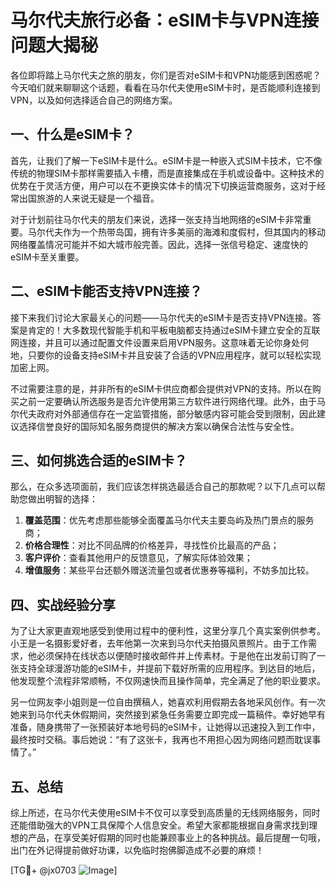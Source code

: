 # 马尔代夫旅行必备：eSIM卡与VPN连接问题大揭秘

各位即将踏上马尔代夫之旅的朋友，你们是否对eSIM卡和VPN功能感到困惑呢？今天咱们就来聊聊这个话题，看看在马尔代夫使用eSIM卡时，是否能顺利连接到VPN，以及如何选择适合自己的网络方案。

## 一、什么是eSIM卡？

首先，让我们了解一下eSIM卡是什么。eSIM卡是一种嵌入式SIM卡技术，它不像传统的物理SIM卡那样需要插入卡槽，而是直接集成在手机或设备中。这种技术的优势在于灵活方便，用户可以在不更换实体卡的情况下切换运营商服务，这对于经常出国旅游的人来说无疑是一个福音。

对于计划前往马尔代夫的朋友们来说，选择一张支持当地网络的eSIM卡非常重要。马尔代夫作为一个热带岛国，拥有许多美丽的海滩和度假村，但其国内的移动网络覆盖情况可能并不如大城市般完善。因此，选择一张信号稳定、速度快的eSIM卡至关重要。

## 二、eSIM卡能否支持VPN连接？

接下来我们讨论大家最关心的问题——马尔代夫的eSIM卡是否支持VPN连接。答案是肯定的！大多数现代智能手机和平板电脑都支持通过eSIM卡建立安全的互联网连接，并且可以通过配置文件设置来启用VPN服务。这意味着无论你身处何地，只要你的设备支持eSIM卡并且安装了合适的VPN应用程序，就可以轻松实现加密上网。

不过需要注意的是，并非所有的eSIM卡供应商都会提供对VPN的支持。所以在购买之前一定要确认所选服务是否允许使用第三方软件进行网络代理。此外，由于马尔代夫政府对外部通信存在一定监管措施，部分敏感内容可能会受到限制，因此建议选择信誉良好的国际知名服务商提供的解决方案以确保合法性与安全性。

## 三、如何挑选合适的eSIM卡？

那么，在众多选项面前，我们应该怎样挑选最适合自己的那款呢？以下几点可以帮助您做出明智的选择：

1. **覆盖范围**：优先考虑那些能够全面覆盖马尔代夫主要岛屿及热门景点的服务商；
2. **价格合理性**：对比不同品牌的价格差异，寻找性价比最高的产品；
3. **客户评价**：查看其他用户的反馈意见，了解实际体验效果；
4. **增值服务**：某些平台还额外赠送流量包或者优惠券等福利，不妨多加比较。

## 四、实战经验分享

为了让大家更直观地感受到使用过程中的便利性，这里分享几个真实案例供参考。小王是一名摄影爱好者，去年他第一次来到马尔代夫拍摄风景照片。由于工作需求，他必须保持在线状态以便随时接收邮件并上传素材。于是他在出发前订购了一张支持全球漫游功能的eSIM卡，并提前下载好所需的应用程序。到达目的地后，他发现整个流程非常顺畅，不仅网速快而且操作简单，完全满足了他的职业要求。

另一位网友李小姐则是一位自由撰稿人，她喜欢利用假期去各地采风创作。有一次她来到马尔代夫休假期间，突然接到紧急任务需要立即完成一篇稿件。幸好她早有准备，随身携带了一张预装好本地号码的eSIM卡，让她得以迅速投入到工作中，最终按时交稿。事后她说：“有了这张卡，我再也不用担心因为网络问题而耽误事情了。”

## 五、总结

综上所述，在马尔代夫使用eSIM卡不仅可以享受到高质量的无线网络服务，同时还能借助强大的VPN工具保障个人信息安全。希望大家都能根据自身需求找到理想的产品，在享受美好假期的同时也能兼顾事业上的各种挑战。最后提醒一句哦，出门在外记得提前做好功课，以免临时抱佛脚造成不必要的麻烦！

[TG💪+ @jx0703 ![Image](https://github.com/user-attachments/assets/dbca1d08-cadb-493c-b0ec-ad6f7a83f270)]